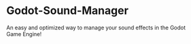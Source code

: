 # Godot-Sound-Manager
An easy and optimized way to manage your sound effects in the Godot Game Engine!
